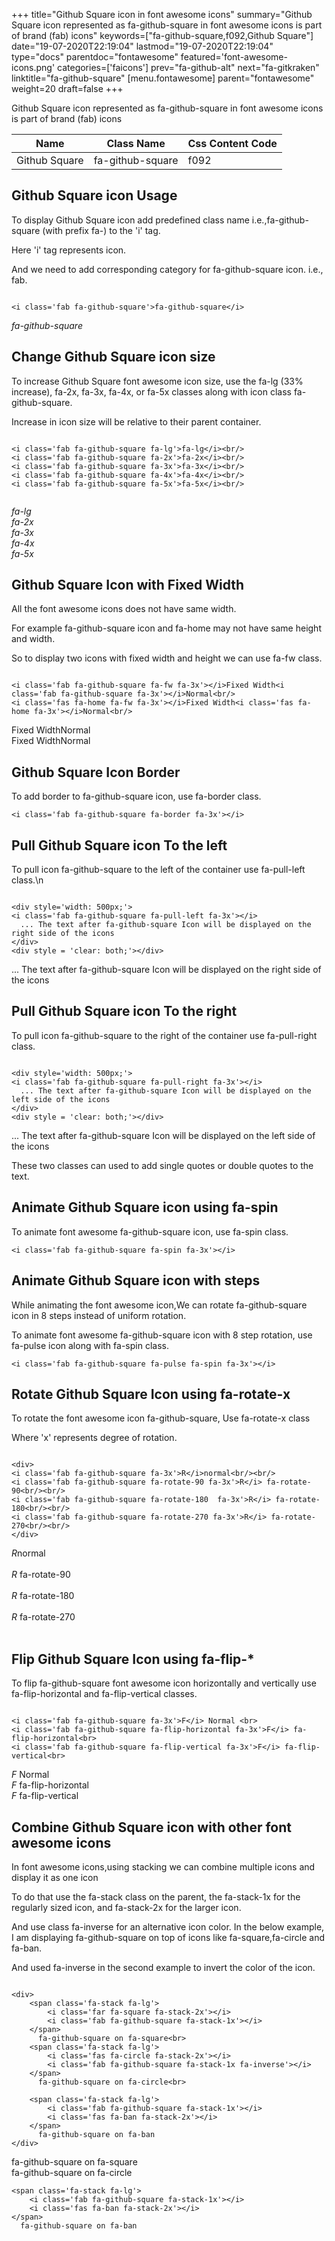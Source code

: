 +++
title="Github Square icon in font awesome icons"
summary="Github Square icon represented as fa-github-square in font awesome icons is part of brand (fab) icons"
keywords=["fa-github-square,f092,Github Square"]
date="19-07-2020T22:19:04"
lastmod="19-07-2020T22:19:04"
type="docs"
parentdoc="fontawesome"
featured='font-awesome-icons.png'
categories=['faicons']
prev="fa-github-alt"
next="fa-gitkraken"
linktitle="fa-github-square"
[menu.fontawesome]
parent="fontawesome"
weight=20
draft=false
+++


Github Square icon represented as fa-github-square in font awesome icons is part of brand (fab) icons

<div class='table-responsive'><table class='table'><thead><tr><th>Name</th><th>Class Name</th><th>Css Content Code</th></tr></thead><tbody><tr><td>Github Square</td><td>fa-github-square</td><td>f092</td></tr></tbody></table></div>



## Github Square icon Usage

To display Github Square icon add predefined class name i.e.,fa-github-square (with prefix fa-) to the 'i' tag.

Here 'i' tag represents icon.

And we need to add corresponding category for fa-github-square icon. i.e., fab.


```

<i class='fab fa-github-square'>fa-github-square</i>
```

<i class='fab fa-github-square'>fa-github-square</i>




## Change Github Square icon size
To increase Github Square font awesome icon size, use the fa-lg (33% increase), fa-2x, fa-3x, fa-4x, or fa-5x classes along with icon class fa-github-square.

Increase in icon size will be relative to their parent container. 

```

<i class='fab fa-github-square fa-lg'>fa-lg</i><br/>
<i class='fab fa-github-square fa-2x'>fa-2x</i><br/>
<i class='fab fa-github-square fa-3x'>fa-3x</i><br/>
<i class='fab fa-github-square fa-4x'>fa-4x</i><br/>
<i class='fab fa-github-square fa-5x'>fa-5x</i><br/>
            
```

<i class='fab fa-github-square fa-lg'>fa-lg</i><br/>
<i class='fab fa-github-square fa-2x'>fa-2x</i><br/>
<i class='fab fa-github-square fa-3x'>fa-3x</i><br/>
<i class='fab fa-github-square fa-4x'>fa-4x</i><br/>
<i class='fab fa-github-square fa-5x'>fa-5x</i><br/>
            



## Github Square Icon with Fixed Width 

All the font awesome icons does not have same width.

For example fa-github-square icon and fa-home may not have same height and width.

So to display two icons with fixed width and height we can use fa-fw class.


```

<i class='fab fa-github-square fa-fw fa-3x'></i>Fixed Width<i class='fab fa-github-square fa-3x'></i>Normal<br/>
<i class='fas fa-home fa-fw fa-3x'></i>Fixed Width<i class='fas fa-home fa-3x'></i>Normal<br/>
```

<i class='fab fa-github-square fa-fw fa-3x'></i>Fixed Width<i class='fab fa-github-square fa-3x'></i>Normal<br/>
<i class='fas fa-home fa-fw fa-3x'></i>Fixed Width<i class='fas fa-home fa-3x'></i>Normal<br/>



## Github Square Icon Border 

To add border to fa-github-square icon, use fa-border class.


```
<i class='fab fa-github-square fa-border fa-3x'></i>

```
<i class='fab fa-github-square fa-border fa-3x'></i>





## Pull Github Square icon To the left

To pull icon fa-github-square to the left of the container use fa-pull-left class.\n

```

<div style='width: 500px;'>
<i class='fab fa-github-square fa-pull-left fa-3x'></i>
  ... The text after fa-github-square Icon will be displayed on the right side of the icons
</div>
<div style = 'clear: both;'></div>
```

<div style='width: 500px;'>
<i class='fab fa-github-square fa-pull-left fa-3x'></i>
  ... The text after fa-github-square Icon will be displayed on the right side of the icons
</div>
<div style = 'clear: both;'></div>




## Pull Github Square icon To the right
To pull icon fa-github-square to the right of the container use fa-pull-right class.

```

<div style='width: 500px;'>
<i class='fab fa-github-square fa-pull-right fa-3x'></i>
  ... The text after fa-github-square Icon will be displayed on the left side of the icons
</div>
<div style = 'clear: both;'></div>
```

<div style='width: 500px;'>
<i class='fab fa-github-square fa-pull-right fa-3x'></i>
  ... The text after fa-github-square Icon will be displayed on the left side of the icons
</div>
<div style = 'clear: both;'></div>

These two classes can used to add single quotes or double quotes to the text.


## Animate Github Square icon using fa-spin
To animate font awesome fa-github-square icon, use fa-spin class.

```
<i class='fab fa-github-square fa-spin fa-3x'></i>
```
<i class='fab fa-github-square fa-spin fa-3x'></i>




## Animate Github Square icon with steps
While animating the font awesome icon,We can rotate fa-github-square icon in 8 steps instead of uniform rotation.

To animate font awesome fa-github-square icon with 8 step rotation, use fa-pulse icon along with fa-spin class.


```
<i class='fab fa-github-square fa-pulse fa-spin fa-3x'></i>

```
<i class='fab fa-github-square fa-pulse fa-spin fa-3x'></i>





## Rotate Github Square Icon using fa-rotate-x
To rotate the font awesome icon fa-github-square, Use fa-rotate-x class

Where 'x' represents degree of rotation.


```

<div>
<i class='fab fa-github-square fa-3x'>R</i>normal<br/><br/>
<i class='fab fa-github-square fa-rotate-90 fa-3x'>R</i> fa-rotate-90<br/><br/> 
<i class='fab fa-github-square fa-rotate-180  fa-3x'>R</i> fa-rotate-180<br/><br/> 
<i class='fab fa-github-square fa-rotate-270 fa-3x'>R</i> fa-rotate-270<br/><br/>
</div>
```

<div>
<i class='fab fa-github-square fa-3x'>R</i>normal<br/><br/>
<i class='fab fa-github-square fa-rotate-90 fa-3x'>R</i> fa-rotate-90<br/><br/> 
<i class='fab fa-github-square fa-rotate-180  fa-3x'>R</i> fa-rotate-180<br/><br/> 
<i class='fab fa-github-square fa-rotate-270 fa-3x'>R</i> fa-rotate-270<br/><br/>
</div>




## Flip Github Square Icon using fa-flip-*
To flip fa-github-square font awesome icon horizontally and vertically use fa-flip-horizontal and fa-flip-vertical classes. 

```

<i class='fab fa-github-square fa-3x'>F</i> Normal <br>
<i class='fab fa-github-square fa-flip-horizontal fa-3x'>F</i> fa-flip-horizontal<br>
<i class='fab fa-github-square fa-flip-vertical fa-3x'>F</i> fa-flip-vertical<br>
```

<i class='fab fa-github-square fa-3x'>F</i> Normal <br>
<i class='fab fa-github-square fa-flip-horizontal fa-3x'>F</i> fa-flip-horizontal<br>
<i class='fab fa-github-square fa-flip-vertical fa-3x'>F</i> fa-flip-vertical<br>




## Combine Github Square icon with other font awesome icons
In font awesome icons,using stacking we can combine multiple icons and display it as one icon 

To do that use the fa-stack class on the parent, the fa-stack-1x for the regularly sized icon, and fa-stack-2x for the larger icon.

And use class fa-inverse for an alternative icon color. 
In the below example, I am displaying fa-github-square on top of icons like fa-square,fa-circle and fa-ban.

And used fa-inverse in the second example to invert the color of the icon.

```

<div>
    <span class='fa-stack fa-lg'>
        <i class='far fa-square fa-stack-2x'></i>
        <i class='fab fa-github-square fa-stack-1x'></i>
    </span>
      fa-github-square on fa-square<br>
    <span class='fa-stack fa-lg'>
        <i class='fas fa-circle fa-stack-2x'></i>
        <i class='fab fa-github-square fa-stack-1x fa-inverse'></i>
    </span>
      fa-github-square on fa-circle<br>

    <span class='fa-stack fa-lg'>
        <i class='fab fa-github-square fa-stack-1x'></i>
        <i class='fas fa-ban fa-stack-2x'></i>
    </span>
      fa-github-square on fa-ban
</div>
```

<div>
    <span class='fa-stack fa-lg'>
        <i class='far fa-square fa-stack-2x'></i>
        <i class='fab fa-github-square fa-stack-1x'></i>
    </span>
      fa-github-square on fa-square<br>
    <span class='fa-stack fa-lg'>
        <i class='fas fa-circle fa-stack-2x'></i>
        <i class='fab fa-github-square fa-stack-1x fa-inverse'></i>
    </span>
      fa-github-square on fa-circle<br>

    <span class='fa-stack fa-lg'>
        <i class='fab fa-github-square fa-stack-1x'></i>
        <i class='fas fa-ban fa-stack-2x'></i>
    </span>
      fa-github-square on fa-ban
</div>






